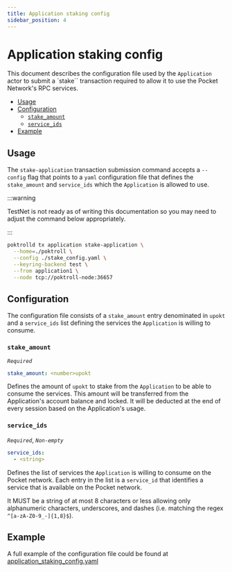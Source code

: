 ```yaml
---
title: Application staking config
sidebar_position: 4
---
```


# Application staking config <!-- omit in toc -->

This document describes the configuration file used by the `Application` actor
to submit a `stake`` transaction required to allow it to use the Pocket Network's
RPC services.

- [Usage](#usage)
- [Configuration](#configuration)
  - [`stake_amount`](#stake_amount)
  - [`service_ids`](#service_ids)
- [Example](#example)

## Usage

The `stake-application` transaction submission command accepts a `--config` flag
that points to a `yaml` configuration file that defines the `stake_amount` and
`service_ids` which the `Application` is allowed to use.

:::warning

TestNet is not ready as of writing this documentation so you may
need to adjust the command below appropriately.

:::

```bash
poktrolld tx application stake-application \
  --home=./poktroll \
  --config ./stake_config.yaml \
  --keyring-backend test \
  --from application1 \
  --node tcp://poktroll-node:36657
```

## Configuration

The configuration file consists of a `stake_amount` entry denominated in `upokt`
and a `service_ids` list defining the services the `Application` is willing to
consume.

### `stake_amount`

_`Required`_

```yaml
stake_amount: <number>upokt
```

Defines the amount of `upokt` to stake from the `Application` to be able to
consume the services. This amount will be transferred from the Application's
account balance and locked. It will be deducted at the end of every session
based on the Application's usage.

### `service_ids`

_`Required`_, _`Non-empty`_

```yaml
service_ids:
  - <string>
```

Defines the list of services the `Application` is willing to consume on the
Pocket network. Each entry in the list is a `service_id` that identifies a service
that is available on the Pocket network.

It MUST be a string of at most 8 characters or less allowing only alphanumeric
characters, underscores, and dashes (i.e. matching the regex `^[a-zA-Z0-9_-]{1,8}$`).

## Example

A full example of the configuration file could be found at [application_staking_config.yaml](https://github.com/pokt-network/poktroll/tree/main/localnet/poktrolld/config/application1_stake_config.yaml)
